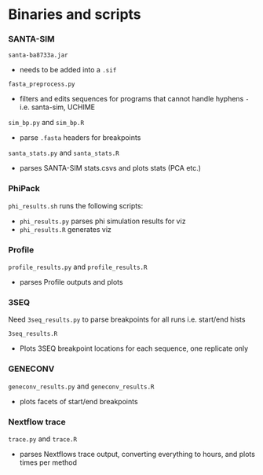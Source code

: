 # Binaries and scripts
### SANTA-SIM
`santa-ba8733a.jar`
* needs to be added into a `.sif`

`fasta_preprocess.py`
* filters and edits sequences for programs that cannot handle hyphens `-` i.e. santa-sim, UCHIME

`sim_bp.py` and `sim_bp.R`
* parse `.fasta` headers for breakpoints

`santa_stats.py` and `santa_stats.R`
* parses SANTA-SIM stats.csvs and plots stats (PCA etc.)

### PhiPack
`phi_results.sh` runs the following scripts:
* `phi_results.py` parses phi simulation results for viz
* `phi_results.R` generates viz

### Profile
`profile_results.py` and `profile_results.R`
* parses Profile outputs and plots

### 3SEQ
Need `3seq_results.py` to parse breakpoints for all runs i.e. start/end hists

`3seq_results.R`
* Plots 3SEQ breakpoint locations for each sequence, one replicate only

### GENECONV
`geneconv_results.py` and `geneconv_results.R`
* plots facets of start/end breakpoints

### Nextflow trace
`trace.py` and `trace.R`
* parses Nextflows trace output, converting everything to hours, and plots times per method
